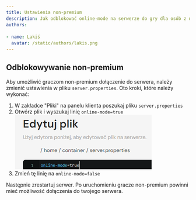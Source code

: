 ```yaml
---
title: Ustawienia non-premium
description: Jak odblokować online-mode na serwerze do gry dla osób z non-premium.
authors:
  
- name: Lakiś
  avatar: /static/authors/lakis.png
---
```

## Odblokowywanie non-premium
Aby umożliwić graczom non-premium dołączenie do serwera, należy zmienić ustawienia w pliku `server.properties`. Oto kroki, które należy wykonać:
1. W zakładce "Pliki" na panelu klienta poszukaj pliku `server.properties`
2. Otwórz plik i wyszukaj linię `online-mode=true`
![Online-Mode](\static\minecraft\online-mode.png)
3. Zmień tę linię na `online-mode=false`

Następnie zrestartuj serwer. Po uruchomieniu gracze non-premium powinni mieć możliwość dołączenia do twojego serwera.
